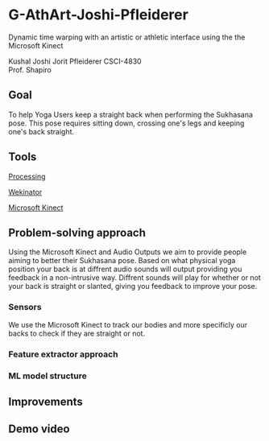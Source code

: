 # G-AthArt-Joshi-Pfleiderer
Dynamic time warping with an artistic or athletic interface using the the Microsoft Kinect

Kushal Joshi
Jorit Pfleiderer 
CSCI-4830   
Prof. Shapiro

## Goal
To help Yoga Users keep a straight back when performing the Sukhasana pose. This pose requires sitting down, crossing one's legs and keeping one's back straight. 

## Tools

[Processing](http://www.wekinator.org/examples/#BBC_microbit)

[Wekinator](http://www.wekinator.org/examples/)

[Microsoft Kinect](https://developer.microsoft.com/en-us/windows/kinect)

## Problem-solving approach
Using the Microsoft Kinect and Audio Outputs we aim to provide people aiming to better their Sukhasana pose. Based on what physical yoga position your back is at diffrent audio sounds will output providing you feedback in a non-intrusive way. Diffrent sounds will play for whether or not your back is straight or slanted, giving you feedback to improve your pose.

### Sensors
We use the Microsoft Kinect to track our bodies and more specificly our backs to check if they are straight or not.

### Feature extractor approach


### ML model structure

## Improvements

## Demo video
